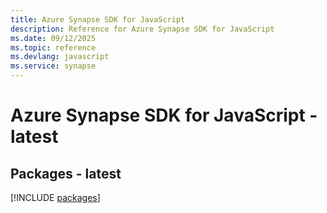 ```yaml
---
title: Azure Synapse SDK for JavaScript
description: Reference for Azure Synapse SDK for JavaScript
ms.date: 09/12/2025
ms.topic: reference
ms.devlang: javascript
ms.service: synapse
---
```

# Azure Synapse SDK for JavaScript - latest
## Packages - latest
[!INCLUDE [packages](synapse-index.md)]
